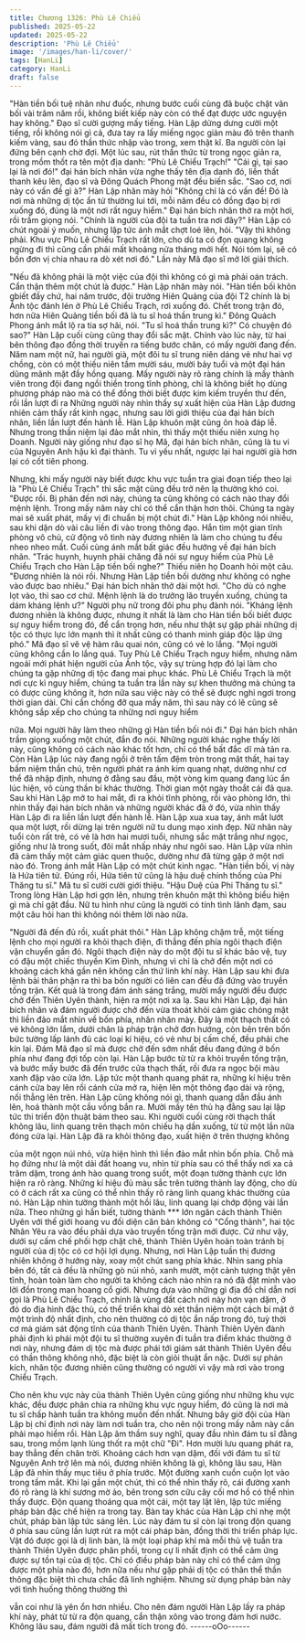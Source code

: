 ```yaml
---
title: Chương 1326: Phù Lê Chiểu
published: 2025-05-22
updated: 2025-05-22
description: 'Phù Lê Chiểu'
image: '/images/han-li/cover/'
tags: [HanLi]
category: HanLi
draft: false
---
```


"Hàn tiền bối tuệ nhãn như đuốc, nhưng bước cuối cùng đã buộc
chặt vãn bối vài trăm năm rồi, không biết kiếp này còn có thể đạt
được ước nguyện hay không." Đạo sĩ cười gượng mấy tiếng.
Hàn Lập dửng dưng cười một tiếng, rồi không nói gì cả, đưa tay
ra lấy miếng ngọc giản màu đỏ trên thanh kiếm vàng, sau đó thần
thức nhập vào trong, xem thật kĩ.
Ba người còn lại đứng bên cạnh chờ đợi.
Một lúc sau, rút thần thức từ trong ngọc giản ra, trong mồm thốt ra
tên một địa danh:
"Phù Lê Chiểu Trạch!"
"Cái gì, tại sao lại là nơi đó!" đại hán bích nhãn vừa nghe thấy tên
địa danh đó, liền thất thanh kêu lên, đạo sĩ và Đông Quách Phong
mặt đều biến sắc.
"Sao cơ, nơi này có vấn đề gì à?" Hàn Lập nhăn mày hỏi
"Không chỉ là có vấn đề! Đó là nơi mà những dị tộc ẩn tử thường
lui tới, mỗi năm đều có đồng đạo bị rơi xuống đó, đúng là một nơi
rất nguy hiểm." Đại hán bích nhãn thở ra một hơi, rồi trầm giọng
nói.
"Chính là người của đội ta tuần tra nơi đây?" Hàn Lập có chút
ngoài ý muốn, nhưng lập tức ánh mắt chợt loé lên, hỏi.
"Vậy thì không phải. Khu vực Phù Lê Chiểu Trạch rất lớn, cho dù
ta có đọn quang không ngừng đi thì cũng cần phải mất khoảng
nửa tháng mới hết. Nói tóm lại, sẽ có bốn đơn vị chia nhau ra dò
xét nơi đó." Lần này Mã đạo sĩ mở lời giải thích.

"Nếu đã không phải là một việc của đội thì không có gì mà phải
oán trách. Cẩn thận thêm một chút là được." Hàn Lập nhăn mày
nói.
"Hàn tiền bối khôn gbiết đấy chứ, hai năm trước, đội trưởng Hiên
Quảng của đội T2 chính là bị Ảnh tộc đánh lén ở Phù Lê Chiểu
Trạch, rơi xuống đó. Chết trong trận đó, hơn nữa Hiên Quảng tiền
bối đã là tu sĩ hoá thần trung kì." Đông Quách Phong ánh mắt lộ
ra tia sợ hãi, nói.
"Tu sĩ hoá thần trung kì?" Có chuyện đó sao?" Hàn Lập cuối cùng
cũng thay đổi sắc mặt.
Chính vào lúc này, từ hai bên thông đạo đồng thời truyền ra tiếng
bước chân, có mấy người đang đến.
Năm nam một nữ, hai người già, một đôi tu sĩ trung niên dáng vẻ
như hai vợ chồng, còn có một thiếu niên tầm mười sáu, mười bảy
tuổi và một đại hán dũng mãnh mặt đầy hồng quang.
Mấy người này rõ ràng chính là mấy thành viên trong đội đang
ngồi thiền trong tĩnh phòng, chỉ là không biết họ dùng phương
pháp nào mà có thể đồng thời biết được kim kiếm truyền thư đến,
rồi lần lượt đi ra
Những người này nhìn thấy sự xuất hiện của Hàn Lập đương
nhiên cảm thấy rất kinh ngạc, nhưng sau lời giới thiệu của đại hán
bích nhãn, liền lần lượt đến hành lễ.
Hàn Lập khuôn mặt cũng ôn hoà đáp lễ.
Nhưng trong thần niệm lại đảo mắt nhìn, thì thấy một thiếu niên
xưng họ Doanh.
Người này giống như đạo sĩ họ Mã, đại hán bích nhãn, cũng là tu
vi của Nguyên Anh hậu kì đại thành.
Tu vi yếu nhất, ngược lại hai người già hơn lại có cốt tiên phong.

Nhưng, khi mấy người này biết được khu vực tuần tra giai đoạn
tiếp theo lại là "Phù Lê Chiểu Trạch" thì sắc mặt cũng đều trở nên
lạ thường khó coi.
"Được rồi. Bị phân đến nơi này, chúng ta cũng không có cách nào
thay đổi mệnh lệnh. Trong mấy năm này chỉ có thể cẩn thận hơn
thôi. Chúng ta ngày mai sẽ xuất phát, mấy vị đi chuẩn bị một chút
đi." Hàn Lập không nói nhiều, sau khi dặn dò vài câu liền đi vào
trong thông đạo.
Hắn tìm một gian tĩnh phòng vô chủ, cử động vô tình này đương
nhiên là làm cho chúng tu đều nheo nheo mắt. Cuối cùng ánh mắt
bất giác đều hướng về đại hán bích nhãn.
"Trác huynh, huynh phải chăng đã nói sự nguy hiểm của Phù Lê
Chiểu Trạch cho Hàn Lập tiền bối nghe?" Thiếu niên họ Doanh
hỏi một câu.
"Đương nhiên là nói rồi. Nhưng Hàn Lập tiền bối dường như
không có nghe vào được bao nhiêu." Đại hán bích nhãn thở dài
một hơi.
"Cho dù có nghe lọt vào, thì sao cơ chứ. Mệnh lệnh là do trưởng
lão truyền xuống, chúng ta dám kháng lệnh ư?" Người phụ nữ
trong đôi phu phụ đành nói.
"Kháng lệnh đương nhiên là không được, nhưng ít nhất là làm
cho Hàn tiền bối biết được sự nguy hiểm trong đó, để cẩn trọng
hơn, nếu như thật sự gặp phải những dị tộc có thực lực lớn mạnh
thì ít nhất cũng có thanh minh giáp độc lập ứng phó." Mã đạo sĩ
vê vệ hàm râu quai nón, cũng có vẻ lo lắng.
"Mọi người cũng không cần lo lắng quá. Tuy Phù Lê Chiểu Trạch
nguy hiểm, nhưng năm ngoái mới phát hiện người của Ảnh tộc,
vậy sự trùng hợp đó lại làm cho chúng ta gặp những dị tộc đang
mai phục khác. Phù Lê Chiểu Trạch là một nơi cực kì nguy hiểm,
chúng ta tuần tra lần này sự khen thưởng mà chúng ta có được
cũng không ít, hơn nữa sau việc này có thể sẽ được nghỉ ngơi
trong thời gian dài. Chỉ cần chống đỡ qua mấy năm, thì sau này
có lẽ cũng sẽ không sắp xếp cho chúng ta những nơi nguy hiểm

nữa. Mọi người hãy làm theo những gì Hàn tiền bối nói đi." Đại
hán bích nhãn trầm giọng xuống một chút, đắn đo nói.
Những người khác nghe thấy lời này, cũng không có cách nào
khác tốt hơn, chỉ có thể bất đắc dĩ mà tản ra.
Còn Hàn Lập lúc này đang ngồi ở trên tấm đệm tròn trong mật
thất, hai tay bấm niệm thần chú, trên người phát ra ánh kim quang
nhạt, dường như cơ thể đã nhập định, nhưng ở đằng sau đầu,
một vòng kim quang đang lúc ẩn lúc hiện, vô cùng thần bí khác
thường.
Thời gian một ngày thoắt cái đã qua.
Sau khi Hàn Lập mở to hai mắt, đi ra khỏi tĩnh phòng, rồi vào
phòng lớn, thì nhìn thấy đại hán bích nhãn và những người khác
đã ở đó, vừa nhìn thấy Hàn Lập đi ra liền lần lượt đến hành lễ.
Hàn Lập xua xua tay, ánh mắt lướt qua một lượt, rồi dừng lại trên
người nữ tu dung mạo xinh đẹp.
Nữ nhân này tuổi còn rất trẻ, có vẻ là hơn hai mươi tuổi, nhưng
sắc mặt trắng như ngọc, giống như là trong suốt, đôi mắt nhấp
nháy như ngôi sao.
Hàn Lập vừa nhìn đã cảm thấy một cảm giác quen thuộc, dường
như đã từng gặp ở một nơi nào đó.
Trong ánh mắt Hàn Lập có một chút kinh ngạc.
"Hàn tiền bối, vị này là Hứa tiên tử. Đúng rồi, Hứa tiên tử cũng là
hậu duệ chính thống của Phi Thăng tu sĩ." Mã tu sĩ cười cười giới
thiệu.
"Hậu Duệ của Phi Thăng tu sĩ." Trong lòng Hàn Lập hơi gợn lên,
nhưng trên khuôn mặt thì không biểu hiện gì mà chỉ gật đầu.
Nữ tu hình như cũng là người có tính tình lãnh đạm, sau một câu
hỏi han thì không nói thêm lời nào nữa.

"Người đã đến đủ rồi, xuất phát thôi."
Hàn Lập không chậm trễ, một tiếng lệnh cho mọi người ra khỏi
thạch điện, đi thẳng đến phía ngôi thạch điện vận chuyển gần đó.
Ngôi thạch điện này do một đội tu sĩ khác bảo vệ, tuy có đậu một
chiếc thuyền Kim Đình, nhưng vì chỉ là chở đến một nơi có
khoảng cách khá gần nên không cần thứ linh khí này.
Hàn Lập sau khi đưa lệnh bài thân phận ra thì ba bốn người có
liên can đều đã đứng vào truyền tống trận.
Kết quả là trong đám ánh sáng trắng, mười mấy người đều được
chở đến Thiên Uyên thành, hiện ra một nơi xa lạ. Sau khi Hàn
Lập, đại hán bích nhãn và đám người được chở đến vừa thoát
khỏi cảm giác chóng mặt thì liền đảo mắt nhìn về bốn phía, nhăn
nhăn mày.
Đây là một thạch thất có vẻ không lớn lắm, dưới chân là pháp trận
chở đơn hướng, còn bên trên bốn bức tường lấp lánh đủ các loại
kí hiệu, có vẻ như bị cấm chế, đều phải che kín lại.
Đám Mã đạo sĩ mà được chở đến sớm nhất đều đang đứng ở bốn
phía như đang đợi tốp còn lại.
Hàn Lập bước từ từ ra khỏi truyền tống trận, và bước mấy bước
đã đến trước cửa thạch thất, rồi đưa ra ngọc bội màu xanh đập
vào cửa lớn.
Lập tức một thanh quang phát ra, những kí hiệu trên cánh cửa
bay lên rồi cánh cửa mở ra, hiện lên một thông đạo dài và rộng,
nối thẳng lên trên.
Hàn Lập cũng không nói gì, thanh quang dẫn đầu ánh lên, hoá
thành một cầu vồng bắn ra.
Mười mấy tên thủ hạ đằng sau lại lập tức thi triển độn thuật bám
theo sau. Khi người cuối cùng rời thạch thất không lâu, linh quang
trên thạch môn chiếu hạ dần xuống, từ từ một lần nữa đóng cửa
lại. Hàn Lập đã ra khỏi thông đạo, xuất hiện ở trên thượng không

của một ngọn núi nhỏ, vừa hiện hình thì liền đảo mắt nhìn bốn
phía.
Chỗ mà họ đứng như là một dải đất hoang vu, nhìn từ phía sau có
thể thấy nơi xa cả trăm dặm, trong ánh hào quang trong suốt, một
đoạn tường thành cực lớn hiện ra rõ ràng. Những kí hiệu đủ màu
sắc trên tường thành lay động, cho dù có ở cách rất xa cũng có
thể nhìn thấy rõ ràng linh quang khác thường của nó.
Hàn Lập nhìn tường thành một hồi lâu, linh quang lại chớp động
vài lần nữa.
Theo những gì hắn biết, tường thành *** lớn ngăn cách thành
Thiên Uyên với thế giới hoang vu đối diện căn bản không có
"Cổng thành", hai tộc Nhân Yêu ra vào đều phải dựa vào truyền
tống trận mới được.
Cứ như vậy, dưới sự cấm chế phối hợp chặt chẽ, thành Thiên
Uyên hoàn toàn tránh bị người của dị tộc có cơ hội lợi dụng.
Nhưng, nơi Hàn Lập tuần thị đương nhiên không ở hướng này,
xoay một chút sang phía khác.
Nhìn sang phía bên đó, tất cả đều là những gò núi nhỏ, xanh
mướt, một cảnh tượng thật yên tĩnh, hoàn toàn làm cho người ta
không cách nào nhìn ra nó đã đặt mình vào lời đồn trong man
hoang cổ giới.
Nhưng dựa vào những gì địa đồ chỉ dẫn nơi gọi là Phù Lê Chiểu
Trạch, chính là vùng đất cách nơi này hơn vạn dặm, ở đó do địa
hình đặc thù, có thể triển khai dò xét thần niệm một cách bí mật ở
một trình độ nhất định, cho nên thường có dị tộc ẩn nấp trong đó,
tuỳ thời cơ mà giám sát động tĩnh của thành Thiên Uyên.
Thành Thiên Uyên đành phải định kì phái một đội tu sĩ thường
xuyên đi tuần tra điểm khác thường ở nơi này, nhưng đám dị tộc
mà được phái tới giám sát thành Thiên Uyên đều có thần thông
không nhỏ, đặc biệt là còn giỏi thuật ẩn nặc. Dưới sự phản kích,
nhân tộc đương nhiên cũng thường có người vì vậy mà rơi vào
trong Chiểu Trạch.

Cho nên khu vực này của thành Thiên Uyên cũng giống như
những khu vực khác, đều được phân chia ra những khu vực nguy
hiểm, đó cũng là nơi mà tu sĩ chấp hành tuần tra không muốn đến
nhất.
Nhưng bây giờ đội của Hàn Lập bị chỉ định nơi này làm nơi tuần
tra, cho nên nội trong mấy năm này cần phải mạo hiểm rồi.
Hàn Lập âm thầm suy nghĩ, quay đầu nhìn đám tu sĩ đằng sau,
trong mồm lạnh lùng thốt ra một chữ "Đi".
Hơn mười lưu quang phát ra, bay thẳng đến chân trời.
Khoảng cách hơn vạn dặm, đối với đám tu sĩ từ Nguyên Anh trở
lên mà nói, đương nhiên không là gì, không lâu sau, Hàn Lập đã
nhìn thấy mục tiêu ở phía trước.
Một đường xanh cuồn cuộn lọt vào trong tầm mắt.
Khi lại gần một chút, thì có thể nhìn thấy rõ, cái đường xanh đó rõ
ràng là khí sương mờ ảo, bên trong sơn cữu cây cối mơ hồ có thể
nhìn thấy được.
Độn quang thoáng qua một cái, một tay lật lên, lập tức miếng
pháp bàn đặc chế hiện ra trong tay.
Bàn tay khác của Hàn Lập chỉ nhẹ một chút, pháp bàn lập tức
sáng lên. Lúc này đám tu sĩ còn lại trong độn quang ở phía sau
cũng lần lượt rút ra một cái pháp bàn, đồng thời thi triển pháp lực.
Vật đó được gọi là dị linh bàn, là một loại pháp khí mà mỗi thủ vệ
tuần tra thành Thiên Uyên được phân phối, trong cự li nhất định
có thể cảm ứng được sự tồn tại của dị tộc.
Chỉ có điều pháp bàn này chỉ có thể cảm ứng được một phía nào
đó, hơn nữa nếu như gặp phải dị tộc có thân thể thần thông đặc
biệt thì chưa chắc đã linh nghiệm.
Nhưng sử dụng pháp bàn này với tình huống thông thường thì

vẫn coi như là yên ổn hơn nhiều.
Cho nên đám người Hàn Lập lấy ra pháp khí này, phát từ từ ra
độn quang, cẩn thận xông vào trong đám hơi nước.
Không lâu sau, đám người đã mất tích trong đó.
------oOo------
